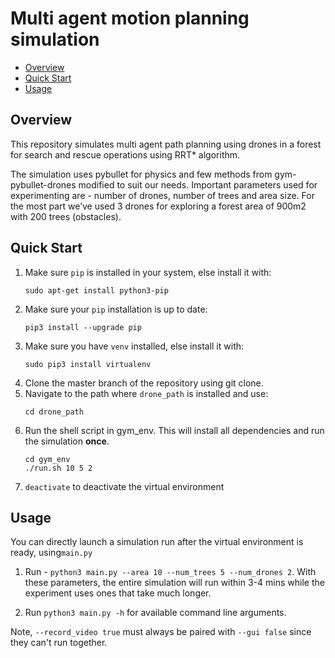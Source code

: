 # Multi agent motion planning simulation

- [Overview](#overview)
- [Quick Start](#quick-start)
- [Usage](#usage)


## Overview 

This repository simulates multi agent path planning using drones in a forest for search and rescue operations using RRT* algorithm.

The simulation uses pybullet for physics
and few methods from gym-pybullet-drones
modified to suit our needs. Important parameters
used for experimenting are - number of drones,
number of trees and area size. For the most part
we’ve used 3 drones for exploring a forest area
of 900m2 with 200 trees (obstacles).


## Quick Start
1. Make sure `pip` is installed in your system, else install it with: 
    ```
    sudo apt-get install python3-pip
    ```
2. Make sure your `pip` installation is up to date:
    ```
    pip3 install --upgrade pip
    ```
3. Make sure you have `venv` installed, else install it with:
    ```
    sudo pip3 install virtualenv 
    ```
4. Clone the master branch of the repository using git clone.
5. Navigate to the path where `drone_path` is installed and use:
    ```
    cd drone_path
    ```
4. Run the shell script in gym_env. This will install all dependencies and run the simulation **once**.
    ```
    cd gym_env
    ./run.sh 10 5 2
    ```
5. `deactivate` to deactivate the virtual environment

## Usage

You can directly launch a simulation run after the virtual environment is ready, using`main.py`

1. Run - `python3 main.py --area 10 --num_trees 5 --num_drones 2`. With these parameters, the entire simulation will run within 3-4 mins while the experiment uses ones that take much longer.

2. Run `python3 main.py -h` for available command line arguments.

Note, `--record_video true` must always be paired with `--gui false` since they can't run together.

